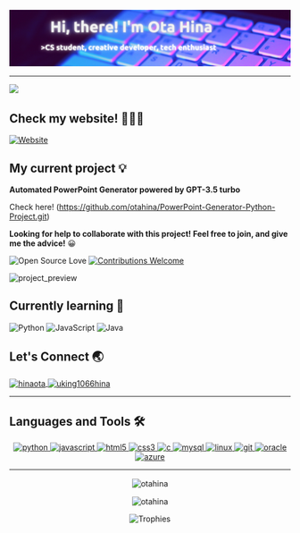 ![Header](./github_banner_profile.png)

---

<img src="https://img.shields.io/github/followers/otahina.svg?style=social&label=Follow&maxAge=2592000">

## Check my website! 👩🏻‍💻

<a href="https://otahina.github.io/Mywebsite/">
  <img src="https://img.shields.io/badge/Google_chrome-4285F4?style=for-the-badge&logo=Google-chrome&logoColor=white" alt="Website">
</a>

## My current project 💡

**Automated PowerPoint Generator powered by GPT-3.5 turbo**

Check here! (https://github.com/otahina/PowerPoint-Generator-Python-Project.git)

**Looking for help to collaborate with this project! Feel free to join, and give me the advice!** 😀

![Open Source Love](https://badges.frapsoft.com/os/v1/open-source.svg?v=103)
[![Contributions Welcome](https://img.shields.io/badge/contributions-welcome-brightgreen.svg?style=flat)](https://github.com/otahina/PowerPoint-Generator-Python-Project.git)

<img width="1402" alt="project_preview" src="https://github.com/otahina/otahina/assets/108225969/6b060f5f-c2a7-475b-96cd-ec8179a8e761">

## Currently learning 🌱

<img src="https://upload.wikimedia.org/wikipedia/commons/c/c3/Python-logo-notext.svg" alt="Python" width="40" height="40"> <img src="https://upload.wikimedia.org/wikipedia/commons/6/6a/JavaScript-logo.png" alt="JavaScript" width="40" height="40"> <img src="https://upload.wikimedia.org/wikipedia/en/3/30/Java_programming_language_logo.svg" alt="Java" width="40" height="40">


## Let's Connect 🌏

<a href="https://linkedin.com/in/hina-ota" target="_blank">
    <img align="center" src="https://raw.githubusercontent.com/rahuldkjain/github-profile-readme-generator/master/src/images/icons/Social/linked-in-alt.svg" alt="hinaota" height="30" width="40" />
</a>
<a href="https://www.leetcode.com/uking1066hina" target="_blank">
    <img align="center" src="https://raw.githubusercontent.com/rahuldkjain/github-profile-readme-generator/master/src/images/icons/Social/leet-code.svg" alt="uking1066hina" height="30" width="40" />
</a>

---

## Languages and Tools 🛠

<p align="center">
  <a href="https://www.python.org" target="_blank"> 
    <img src="https://img.shields.io/badge/Python-3776AB?style=for-the-badge&logo=python&logoColor=white" alt="python" /> 
  </a> 
  <a href="https://developer.mozilla.org/en-US/docs/Web/JavaScript" target="_blank"> 
    <img src="https://img.shields.io/badge/JavaScript-F7DF1E?style=for-the-badge&logo=javascript&logoColor=black" alt="javascript" /> 
  </a> 
  <a href="https://www.w3.org/html/" target="_blank"> 
    <img src="https://img.shields.io/badge/HTML5-E34F26?style=for-the-badge&logo=html5&logoColor=white" alt="html5" /> 
  </a> 
  <a href="https://www.w3schools.com/css/" target="_blank"> 
    <img src="https://img.shields.io/badge/CSS3-1572B6?style=for-the-badge&logo=css3&logoColor=white" alt="css3" /> 
  </a> 
  <a href="https://www.cprogramming.com/" target="_blank"> 
    <img src="https://img.shields.io/badge/C-00599C?style=for-the-badge&logo=c&logoColor=white" alt="c" /> 
  </a> 
  <a href="https://www.mysql.com/" target="_blank"> 
    <img src="https://img.shields.io/badge/MySQL-4479A1?style=for-the-badge&logo=mysql&logoColor=white" alt="mysql" /> 
  </a> 
  <a href="https://www.linux.org/" target="_blank"> 
    <img src="https://img.shields.io/badge/Linux-FCC624?style=for-the-badge&logo=linux&logoColor=black" alt="linux" /> 
  </a> 
  <a href="https://git-scm.com/" target="_blank"> 
    <img src="https://img.shields.io/badge/Git-F05032?style=for-the-badge&logo=git&logoColor=white" alt="git" /> 
  </a> 
    <a href="https://www.oracle.com/" target="_blank"> 
    <img src="https://img.shields.io/badge/Oracle-F80000?style=for-the-badge&logo=oracle&logoColor=white" alt="oracle" /> 
  </a> 
  <a href="https://azure.microsoft.com/en-in/" target="_blank"> 
    <img src="https://img.shields.io/badge/Azure-0089D6?style=for-the-badge&logo=microsoft-azure&logoColor=white" alt="azure" /> 
  </a>
</p>


---
<p align="center">
  <img align="center" src="https://github-readme-stats.vercel.app/api?username=otahina&theme=blue-green" alt="otahina" />
</p>

<p align="center">
  <img align="center" src="https://github-readme-stats.vercel.app/api/top-langs/?username=otahina&theme=blue-green" alt="otahina" />
</p>

<p align="center">
  <img src="https://github-profile-trophy.vercel.app/?username=otahina&theme=dracula" alt="Trophies" />
</p>



